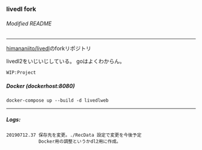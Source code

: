 ### livedl fork 
###### Modified README
---

[himananiito/livedl](https://github.com/himananiito/livedl)のforkリポジトリ

livedl2をいじいじしている。
goはよくわからん。

    WIP:Project

##### Docker (dockerhost:8080)
    docker-compose up --build -d livedlweb

---
##### Logs:
    20190712.37 保存先を変更。./RecData 設定で変更を今後予定
                Docker用の調整というかdl2用に作成。